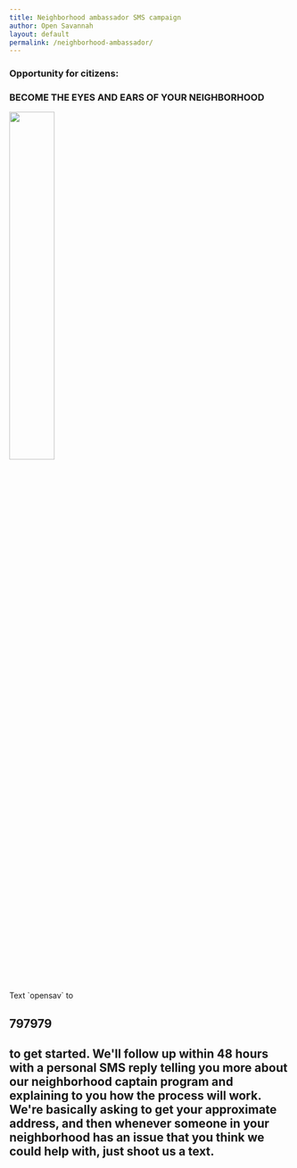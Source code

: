 ```yaml
---
title: Neighborhood ambassador SMS campaign
author: Open Savannah
layout: default
permalink: /neighborhood-ambassador/
---
```


### Opportunity for citizens:
<h3><strong> BECOME THE EYES AND EARS OF YOUR NEIGHBORHOOD</strong></h3>
<img width="40%" src="https://cvlassets.s3.amazonaws.com/np_text-message_526520_4A90E2.png">
<br><br>
Text `opensav` to 
<h2>797979<h2>
<P>
to get started. We'll follow up within 48 hours with a personal SMS reply telling you more about our neighborhood captain program and explaining to you how the process will work. We're basically asking to get your approximate address, and then whenever someone in your neighborhood has an issue that you think we could help with, just shoot us a text.<P> 


